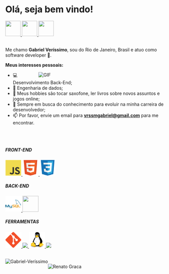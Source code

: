 # Olá, seja bem vindo!

<a href="https://github.com/Gabriel-Verissimo" target="_blank">
  <img src="https://cdn.iconscout.com/icon/free/png-256/github-108-438008.png" width="48px" height="48px">
</a> 
<a href="https://www.instagram.com/gabriel_veerissimo/" target="_blank">
  <img src="https://cdn.icon-icons.com/icons2/1211/PNG/512/1491579602-yumminkysocialmedia36_83067.png" width="48px" height="48px">
</a> 
<a href="https://www.linkedin.com/in/gabrielvrssm/" target="_blank">
  <img src="https://i.ibb.co/Kx2GSrT/linkedin.png" width="48px" height="48px">
</a>

<br />
<br />

Me chamo **Gabriel Veríssimo**, sou do Rio de Janeiro, Brasil e atuo como software developer 🚀. 

**Meus interesses pessoais:**

  <img align="right" alt="GIF" src="https://i.pinimg.com/originals/e4/26/70/e426702edf874b181aced1e2fa5c6cde.gif" width="400px" />

- 💻 Desenvolvimento Back-End;
- 🎲 Engenharia de dados;
- 🤔 Meus hobbies são tocar saxofone, ler livros sobre novos assuntos e jogos online;
- 💼 Sempre em busca do conhecimento para evoluir na minha carreira de desenvolvedor;
- 📫 Por favor, envie um email para **vrssmgabriel@gmail.com** para me encontrar.

<br />
<br />

<h5>FRONT-END</h5>
    <a href="https://devdocs.io/javascript/" target="_blank">
   <code><img heigth="50" width="50" src="https://raw.githubusercontent.com/devicons/devicon/master/icons/javascript/javascript-original.svg"></code>
  </a>
    <a href="https://developer.mozilla.org/pt-BR/docs/Web/HTML" target="_blank">
   <code><img heigth="50" width="50" src="https://raw.githubusercontent.com/devicons/devicon/master/icons/html5/html5-original.svg"></code> 
  </a>
  <a href="https://developer.mozilla.org/pt-BR/docs/Web/CSS" target="_blank">
   <code><img heigth="50" width="50" src="https://raw.githubusercontent.com/devicons/devicon/master/icons/css3/css3-original.svg"></code> 
  </a>
  
 <h5>BACK-END</h5>
   <a href="https://dev.mysql.com/doc/" target="_blank">
   <code><img heigth="50" width="50" src="https://raw.githubusercontent.com/devicons/devicon/master/icons/mysql/mysql-original-wordmark.svg"></code> 
  </a>
    <a href="https://www.mongodb.com/pt-br" target="_blank">
   <code><img height="50px" width="50" src="https://profilinator.rishav.dev/skills-assets/mongodb-original-wordmark.svg"></code>
  </a>
  
<h5>FERRAMENTAS</h5>
    <a href="https://git-scm.com/doc" target="_blank">
   <code><img heigth="50" width="50" src="https://raw.githubusercontent.com/devicons/devicon/master/icons/git/git-original.svg"></code>
  </a>
  <a href="https://github.com/gabrielessenio" target="_blank">
   <code><img heigth="50" width="50" src="https://www.nicepng.com/png/full/52-520535_free-files-github-github-icon-png-white.png"></code> 
  </a> 
   <a href="https://www.linux.org/" target="_blank">
   <code><img heigth="50" width="50" src="https://raw.githubusercontent.com/devicons/devicon/master/icons/linux/linux-original.svg"></code> 
  </a> 
   <a href="https://trello.com/pt-BR" target="_blank">
   <code><img heigth="50" width="50" src="https://www.vectorlogo.zone/logos/trello/trello-icon.svg"></code> 
  </a> 
  
  <br />
  
<p>

<p>
  
<br />
    <img align="left" src="https://github-readme-stats.vercel.app/api?username=Gabriel-Verissimo&count_private=true&show_icons=true&theme=github_dark&icon_color=268bd2&title_color=268bd2" alt="Gabriel-Veríssimo" />
</p>

<p>
    <img align="center" src="https://github-readme-stats.vercel.app/api/top-langs/?username=Gabriel-Verissimo&layout=compact&theme=github_dark&title_color=268bd2" alt="Renato Graca" />
</p>

<br />
<br />
